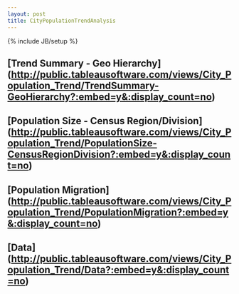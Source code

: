 ```yaml
---
layout: post
title: CityPopulationTrendAnalysis
---
```

{% include JB/setup %}


## [Trend Summary - Geo Hierarchy] (http://public.tableausoftware.com/views/City_Population_Trend/TrendSummary-GeoHierarchy?:embed=y&:display_count=no)


## [Population Size - Census Region/Division] (http://public.tableausoftware.com/views/City_Population_Trend/PopulationSize-CensusRegionDivision?:embed=y&:display_count=no)


## [Population Migration] (http://public.tableausoftware.com/views/City_Population_Trend/PopulationMigration?:embed=y&:display_count=no)

## [Data] (http://public.tableausoftware.com/views/City_Population_Trend/Data?:embed=y&:display_count=no)
